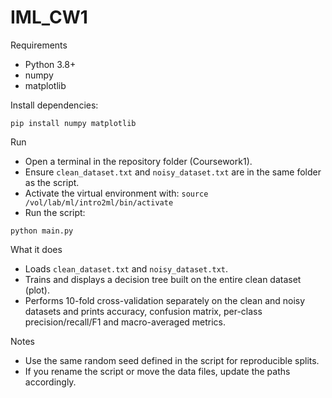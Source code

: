# IML_CW1

Requirements
- Python 3.8+
- numpy
- matplotlib

Install dependencies:
```
pip install numpy matplotlib
```

Run
- Open a terminal in the repository folder (Coursework1).
- Ensure `clean_dataset.txt` and `noisy_dataset.txt` are in the same folder as the script.
- Activate the virtual environment with: `source /vol/lab/ml/intro2ml/bin/activate`
- Run the script:
```
python main.py
```

What it does
- Loads `clean_dataset.txt` and `noisy_dataset.txt`.
- Trains and displays a decision tree built on the entire clean dataset (plot).
- Performs 10-fold cross-validation separately on the clean and noisy datasets and prints accuracy, confusion matrix, per-class precision/recall/F1 and macro-averaged metrics.

Notes
- Use the same random seed defined in the script for reproducible splits.
- If you rename the script or move the data files, update the paths accordingly.